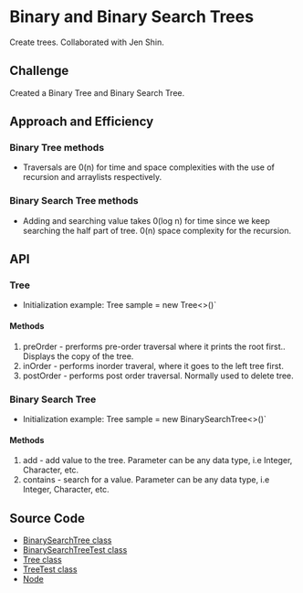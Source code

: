 # Binary and Binary Search Trees
Create trees. Collaborated with Jen Shin.
## Challenge
Created a Binary Tree and Binary Search Tree.
## Approach and Efficiency
### Binary Tree methods
* Traversals are 0(n) for time and space complexities with the use of recursion and arraylists respectively. 
### Binary Search Tree methods
* Adding and searching value takes 0(log n) for time since we keep searching the half part of tree. 0(n) space complexity for the recursion. 
## API
### Tree
* Initialization example: Tree<Integer> sample = new Tree<>()` 
#### Methods
1. preOrder - prerforms pre-order traversal where it prints the root first.. Displays the copy of the tree. 
2. inOrder - performs inorder traveral, where it goes to the left tree first.
3. postOrder - performs post order traversal. Normally used to delete tree.

### Binary Search Tree
* Initialization example: Tree<Integer> sample = new BinarySearchTree<>()` 
#### Methods
1. add - add value to the tree. Parameter can be any data type, i.e Integer, Character, etc.
2. contains - search for a value. Parameter can be any data type, i.e Integer, Character, etc.


## Source Code
* [BinarySearchTree class](./src/main/java/tree/BinarySearchTree.java)
* [BinarySearchTreeTest class](./src/test/java/tree/BinarySearchTreeTest.java)
* [Tree class](./src/main/java/tree/Tree.java)
* [TreeTest class](./src/test/java/tree/TreeTest.java)
* [Node](./src/main/java/tree/Node.java)


